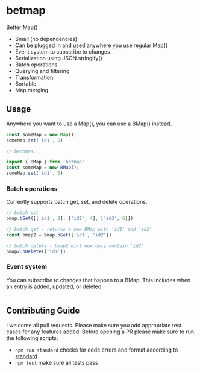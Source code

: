 # betmap
Better Map()

* Small (no dependencies)
* Can be plugged in and used anywhere you use regular Map()
* Event system to subscribe to changes
* Serialization using JSON.stringify()
* Batch operations
* Querying and filtering
* Transformation
* Sortable
* Map merging

## Usage

Anywhere you want to use a Map(), you can use a BMap() instead.

```ts
const someMap = new Map();
someMap.set('id1', 0)

// becomes..

import { BMap } from 'betmap'
const someMap = new BMap();
someMap.set('id1', 0)
```

### Batch operations

Currently supports batch get, set, and delete operations.

```ts
// batch set
bmap.bSet([['id1', 2], ['id2', 4], ['id3', 6]])

// batch get - returns a new BMap with 'id1' and 'id2'
const bmap2 = bmap.bGet(['id1', 'id2'])

// batch delete - bmap2 will now only contain 'id2'
bmap2.bDelete(['id1'])
```

### Event system

You can subscribe to changes that happen to a BMap. This includes when an entry is added, updated, or deleted.

```ts

```

## Contributing Guide

I welcome all pull requests. Please make sure you add appropriate test cases for any features
added. Before opening a PR please make sure to run the following scripts:

- `npm run standard` checks for code errors and format according to [standard](https://github.com/standard/standard)
- `npm test` make sure all tests pass
